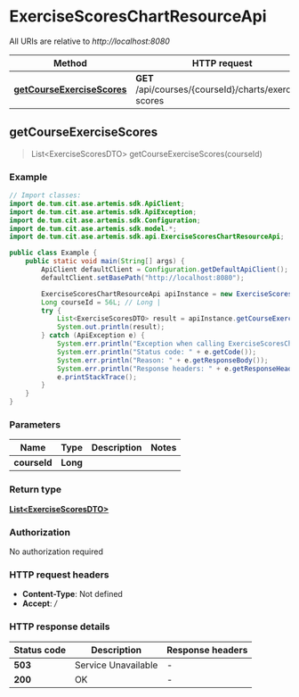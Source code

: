 # ExerciseScoresChartResourceApi

All URIs are relative to *http://localhost:8080*

| Method | HTTP request | Description |
|------------- | ------------- | -------------|
| [**getCourseExerciseScores**](ExerciseScoresChartResourceApi.md#getCourseExerciseScores) | **GET** /api/courses/{courseId}/charts/exercise-scores |  |



## getCourseExerciseScores

> List&lt;ExerciseScoresDTO&gt; getCourseExerciseScores(courseId)



### Example

```java
// Import classes:
import de.tum.cit.ase.artemis.sdk.ApiClient;
import de.tum.cit.ase.artemis.sdk.ApiException;
import de.tum.cit.ase.artemis.sdk.Configuration;
import de.tum.cit.ase.artemis.sdk.model.*;
import de.tum.cit.ase.artemis.sdk.api.ExerciseScoresChartResourceApi;

public class Example {
    public static void main(String[] args) {
        ApiClient defaultClient = Configuration.getDefaultApiClient();
        defaultClient.setBasePath("http://localhost:8080");

        ExerciseScoresChartResourceApi apiInstance = new ExerciseScoresChartResourceApi(defaultClient);
        Long courseId = 56L; // Long | 
        try {
            List<ExerciseScoresDTO> result = apiInstance.getCourseExerciseScores(courseId);
            System.out.println(result);
        } catch (ApiException e) {
            System.err.println("Exception when calling ExerciseScoresChartResourceApi#getCourseExerciseScores");
            System.err.println("Status code: " + e.getCode());
            System.err.println("Reason: " + e.getResponseBody());
            System.err.println("Response headers: " + e.getResponseHeaders());
            e.printStackTrace();
        }
    }
}
```

### Parameters


| Name | Type | Description  | Notes |
|------------- | ------------- | ------------- | -------------|
| **courseId** | **Long**|  | |

### Return type

[**List&lt;ExerciseScoresDTO&gt;**](ExerciseScoresDTO.md)

### Authorization

No authorization required

### HTTP request headers

- **Content-Type**: Not defined
- **Accept**: */*

### HTTP response details
| Status code | Description | Response headers |
|-------------|-------------|------------------|
| **503** | Service Unavailable |  -  |
| **200** | OK |  -  |

